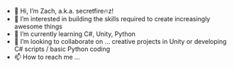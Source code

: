 - 👋 Hi, I’m Zach, a.k.a. secretfire🔥z!
- 👀 I’m interested in building the skills required to create increasingly awesome things
- 🌱 I’m currently learning C#, Unity, Python
- 💞️ I’m looking to collaborate on ... creative projects in Unity or developing C# scripts / basic Python coding
- 📫 How to reach me ... 

<!---
SecretFire-Z/SecretFire-Z is a ✨ special ✨ repository because its `README.md` (this file) appears on your GitHub profile.
You can click the Preview link to take a look at your changes.
--->
